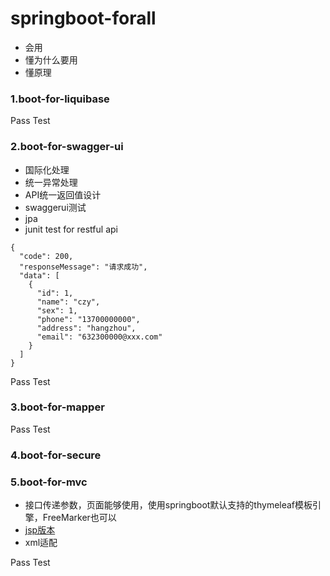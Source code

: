 # springboot-forall
- 会用
- 懂为什么要用
- 懂原理

### 1.boot-for-liquibase 
Pass Test

### 2.boot-for-swagger-ui
- 国际化处理
- 统一异常处理
- API统一返回值设计
- swaggerui测试
- jpa
- junit test for restful api

```text
{
  "code": 200,
  "responseMessage": "请求成功",
  "data": [
    {
      "id": 1,
      "name": "czy",
      "sex": 1,
      "phone": "13700000000",
      "address": "hangzhou",
      "email": "632300000@xxx.com"
    }
  ]
}
```
Pass Test

### 3.boot-for-mapper
Pass Test

### 4.boot-for-secure

### 5.boot-for-mvc
- 接口传递参数，页面能够使用，使用springboot默认支持的thymeleaf模板引擎，FreeMarker也可以
- [jsp版本](https://github.com/spring-projects/spring-boot/tree/v1.3.2.RELEASE/spring-boot-samples/spring-boot-sample-web-jsp)
- xml适配

Pass Test
